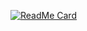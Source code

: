 [![ReadMe Card](https://github-readme-stats.vercel.app/api/pin/?username=bastovall&repo=github-readme-stats)](https://github.com/anuraghazra/github-readme-stats)
